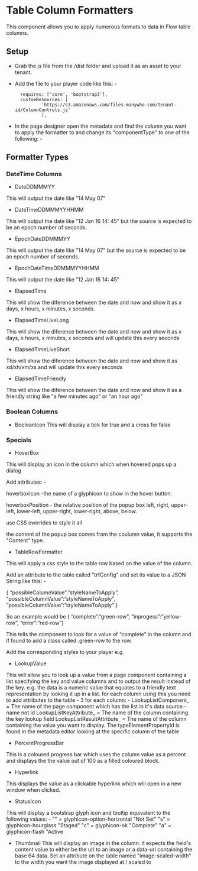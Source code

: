 # Table Column Formatters

This component allows you to apply numerous formats to data in Flow table columns.


## Setup

- Grab the js file from the /dist folder and upload it as an asset to your tenant.

- Add the file to your player code like this: -

        requires: ['core', 'bootstrap3'],
        customResources: [
                'https://s3.amazonaws.com/files-manywho-com/tenant-id/ColumnControls.js'
                ],

- In the page designer open the metadata and find the column you want to apply the formatter to and change its "componentType" to one of the following: -

## Formatter Types

### DateTime Columns

- DateDDMMMYY

This will output the date like "14 May 07"

- DateTimeDDMMMYYHHMM

This will output the date like "12 Jan 16 14: 45" but the source is expected to be an epoch number of seconds.

- EpochDateDDMMMYY

This will output the date like "14 May 07" but the source is expected to be an epoch number of seconds.

- EpochDateTimeDDMMMYYHHMM

This will output the date like "12 Jan 16 14: 45"

- ElapsedTime

This will show the diference between the date and now and show it as x days, x hours, x minutes, x seconds.

- ElapsedTimeLiveLong

This will show the diference between the date and now and show it as x days, x hours, x minutes, x seconds and will update this every seconds

- ElapsedTimeLiveShort	

This will show the diference between the date and now and show it as xd/xh/xm/xs and will update this every seconds

- ElapsedTimeFriendly		

This will show the diference between the date and now and show it as a friendly string like "a few minutes ago" or "an hour ago"

### Boolean Columns

- BooleanIcon				This will display a tick for true and a cross for false


### Specials

- HoverBox

This will display an icon in the column which when hovered pops up a dialog

Add attributes: -

hoverboxIcon -the name of a glyphicon to show in the hover button.

hoverboxPosition - the relative position of the popup box left, right, upper-left, lower-left, upper-right, lower-right, above, below.

use CSS overrides to style it all

the content of the popup box comes from the coulumn value, it supports the "Content" type.


- TableRowFormatter

This will apply a css style to the table row based on the value of the column.

Add an attribute to the table called "trfConfig" and set its value to a JSON String like this: -

{
  “possibleColumnValue”:”styleNameToApply”,
  “possibleColumnValue”:”styleNameToApply”,
  “possibleColumnValue”:”styleNameToApply”
}

So an example would be { “complete”:”green-row”, “inprogess”:”yellow-row”,  “error”:”red-row”}

This tells the component to look for a value of “complete” in the column and if found to add a class called .green-row to the row.

Add the corresponding styles to your player e.g.

<style >
        .green-line {
            background-color: green;
        }
        
        .red-line {
            background-color: red;
            background: linear-gradient(-45deg, #e59090, #c06868, #ed3737 );
            background-size: 400% 400%;
            -webkit-animation: gradientBG 10s ease infinite;
            animation: gradientBG 10s ease infinite;
        }

        @-webkit-keyframes gradientBG {
        	0% {
        		background-position: 0% 50%;
        	}
        	50% {
        		background-position: 100% 50%;
        	}
        	100% {
        		background-position: 0% 50%;
        	}
        }
        @keyframes gradientBG {
        	0% {
        		background-position: 0% 50%;
        	}
        	50% {
        		background-position: 100% 50%;
        	}
        	100% {
        		background-position: 0% 50%;
        	}
        }
    </style>


- LookupValue			

This will allow you to look up a value from a page component containing a list specifying the key and value columns and to 
output the result instead of the key. e.g. the data is a numeric value that equates to a friendly text representation by looking it up in a list.
for each column using this you need to add attributes to the table  - 3 for each column: -
LookupListComponent_<typeElementPropertyId of the column>  =  The name of the page component which has the list in it's data source - name not id
LookupListKeyAttribute_<typeElementPropertyId of the column>  =  The name of the column containing the key lookup field
LookupListResultAttribute_<typeElementPropertyId of the column>  =  The name of the column containing the value you want to display.
The typeElementPropertyId is found in the metadata editor looking at the specific column of the table

- PercentProgressBar	

This is a coloured progress bar which uses the column value as a percent and displays the the value out of 100 as a filled coloured block.

- Hyperlink				

This displays the value as a clickable hyperlink which will open in a new window when clicked.

- StatusIcon			

This will display a bootstrap glyph icon and tooltip equivalent to the following values: -
						""  = glyphicon-option-horizontal  "Not Set"
						"s" = glyphicon-hourglass  "Staged"
						"c" = glyphicon-ok  "Complete"
						"a" = glyphicon-flash  "Active


- Thumbnail
This will display an image in the column.  it expects the field's content value to either be the uri to an image or a data-uri containing the base 64 data.
Set an attribute on the table named "image-scaled-width" to the width you want the image displayed at / scaled to
